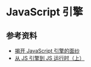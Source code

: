 # JavaScript 引擎

## 参考资料

-   [揭开 JavaScript 引擎的面纱](https://mp.weixin.qq.com/s?__biz=MjM5MTA1MjAxMQ==&mid=2651234200&idx=1&sn=ab00fa8ba5e80fada6c7a05f39c7d566&chksm=bd49461c8a3ecf0abf0b8c45cd440727ac6269820f2cdb96584a6b64b79ae3e76a8d474502e6&mpshare=1&scene=1&srcid=&sharer_sharetime=1570679832256&sharer_shareid=778ad5bf3b27e0078eb105d7277263f6#rd)
-   [从 JS 引擎到 JS 运行时（上）](https://mp.weixin.qq.com/s?__biz=Mzg4MTYwMzY1Mw==&mid=2247496337&idx=1&sn=4c9250ad12d6020fbe68d78adf616997&source=41#wechat_redirect)
